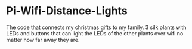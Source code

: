 # Pi-Wifi-Distance-Lights

The code that connects my christmas gifts to my family. 3 silk plants with LEDs and buttons that can light the LEDs of the other plants over wifi
no matter how far away they are.

